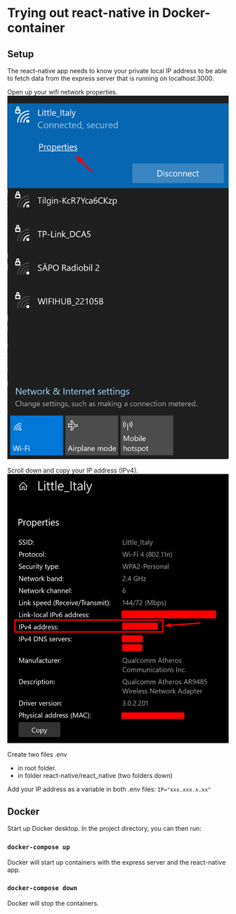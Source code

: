 # Trying out react-native in Docker-container

## Setup

The react-native app needs to know your private local IP address to be able to fetch data from the express server that is running on localhost:3000.

Open up your wifi network properties.
![Properties of your wifi network](/react-native/react_native/assets/2.png)

Scroll down and copy your IP address (IPv4).
![List of properties](/react-native/react_native/assets/3.png)

Create two files .env
- in root folder.
- in folder react-native/react_native (two folders down)

Add your IP address as a variable in both .env files:
`IP="xxx.xxx.x.xx"`

## Docker
Start up Docker desktop.
In the project directory, you can then run:

### `docker-compose up`
Docker will start up containers with the express server and the react-native app.

### `docker-compose down`
Docker will stop the containers.